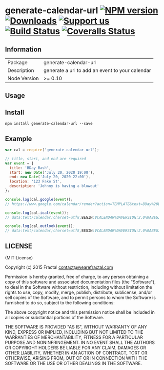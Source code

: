 # generate-calendar-url [![NPM version][npm-image]][npm-url] [![Downloads][downloads-image]][npm-url] [![Support us][gittip-image]][gittip-url] [![Build Status][travis-image]][travis-url] [![Coveralls Status][coveralls-image]][coveralls-url]


## Information

<table>
<tr>
<td>Package</td>
<td>generate-calendar-url</td>
</tr>
<tr>
<td>Description</td>
<td>generate a url to add an event to your calendar</td>
</tr>
<tr>
<td>Node Version</td>
<td>>= 0.10</td>
</tr>
</table>

## Usage

## Install

```
npm install generate-calendar-url --save
```
## Example

```js
var cal = require('generate-calendar-url');

// title, start, and end are required
var event = {
  title: 'BDay Bash',
  start: new Date('July 20, 2020 19:00'),
  end: new Date('July 20, 2020 22:00'),
  location: '123 Fake St',
  description: 'Johnny is having a blowout'
};

console.log(cal.google(event));
// https://www.google.com/calendar/render?action=TEMPLATE&text=BDay%20Bash&dates=20200721T020000Z%2F20200721T050000Z&details=Johnny%20is%20having%20a%20blowout&location=123%20Fake%20St

console.log(cal.ical(event));
// data:text/calendar;charset=utf8,BEGIN:VCALENDAR%0AVERSION:2.0%0ABEGIN:VEVENT%0ADTSTART:20200721T020000Z%0ADTEND:20200721T050000Z%0ASUMMARY:BDay%20Bash%0ADESCRIPTION:Johnny%20is%20having%20a%20blowout%0ALOCATION:123%20Fake%20St%0AEND:VEVENT%0AEND:VCALENDAR

console.log(cal.outlook(event));
// data:text/calendar;charset=utf8,BEGIN:VCALENDAR%0AVERSION:2.0%0ABEGIN:VEVENT%0ADTSTART:20200721T020000Z%0ADTEND:20200721T050000Z%0ASUMMARY:BDay%20Bash%0ADESCRIPTION:Johnny%20is%20having%20a%20blowout%0ALOCATION:123%20Fake%20St%0AEND:VEVENT%0AEND:VCALENDAR
```

## LICENSE

(MIT License)

Copyright (c) 2015 Fractal <contact@wearefractal.com>

Permission is hereby granted, free of charge, to any person obtaining
a copy of this software and associated documentation files (the
"Software"), to deal in the Software without restriction, including
without limitation the rights to use, copy, modify, merge, publish,
distribute, sublicense, and/or sell copies of the Software, and to
permit persons to whom the Software is furnished to do so, subject to
the following conditions:

The above copyright notice and this permission notice shall be
included in all copies or substantial portions of the Software.

THE SOFTWARE IS PROVIDED "AS IS", WITHOUT WARRANTY OF ANY KIND,
EXPRESS OR IMPLIED, INCLUDING BUT NOT LIMITED TO THE WARRANTIES OF
MERCHANTABILITY, FITNESS FOR A PARTICULAR PURPOSE AND
NONINFRINGEMENT. IN NO EVENT SHALL THE AUTHORS OR COPYRIGHT HOLDERS BE
LIABLE FOR ANY CLAIM, DAMAGES OR OTHER LIABILITY, WHETHER IN AN ACTION
OF CONTRACT, TORT OR OTHERWISE, ARISING FROM, OUT OF OR IN CONNECTION
WITH THE SOFTWARE OR THE USE OR OTHER DEALINGS IN THE SOFTWARE.

[gittip-url]: https://www.gittip.com/wearefractal/
[gittip-image]: http://img.shields.io/gittip/wearefractal.svg

[downloads-image]: http://img.shields.io/npm/dm/generate-calendar-url.svg
[npm-url]: https://npmjs.org/package/generate-calendar-url
[npm-image]: http://img.shields.io/npm/v/generate-calendar-url.svg

[travis-url]: https://travis-ci.org/wearefractal/generate-calendar-url
[travis-image]: https://travis-ci.org/wearefractal/generate-calendar-url.png?branch=master

[coveralls-url]: https://coveralls.io/r/wearefractal/generate-calendar-url
[coveralls-image]: https://coveralls.io/repos/wearefractal/generate-calendar-url/badge.png

[depstat-url]: https://david-dm.org/wearefractal/generate-calendar-url
[depstat-image]: https://david-dm.org/wearefractal/generate-calendar-url.png

[david-url]: https://david-dm.org/wearefractal/generate-calendar-url
[david-image]: https://david-dm.org/wearefractal/generate-calendar-url.png?theme=shields.io
